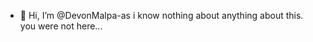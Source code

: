 - 👋 Hi, I’m @DevonMalpa-as
i know nothing about anything about this.
you were not here...

<!---
DevonMalpa-as/DevonMalpa-as is a ✨ special ✨ repository because its `README.md` (this file) appears on your GitHub profile.
You can click the Preview link to take a look at your changes.
--->
